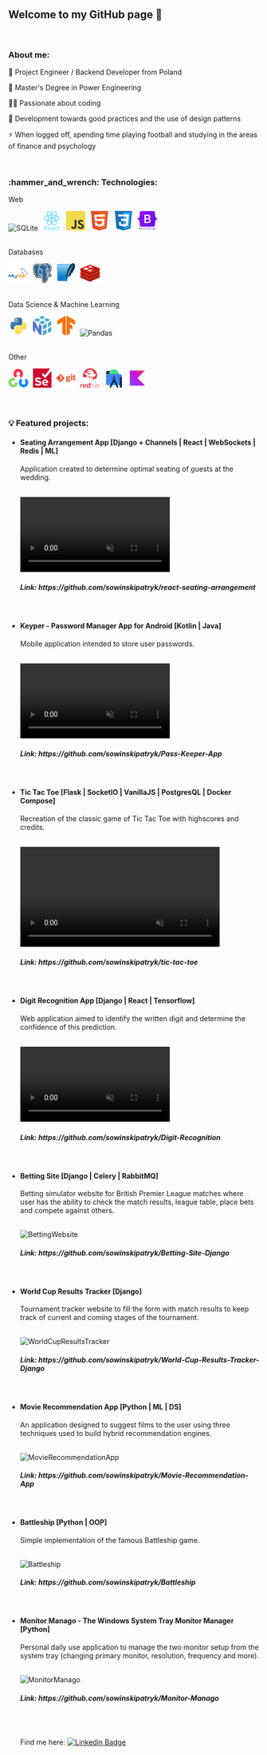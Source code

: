 <h2>Welcome to my GitHub page 👋</h2>

<br>
<h3>About me:</h3>
<p>🔭 Project Engineer / Backend Developer from Poland</p>
<p>📄 Master's Degree in Power Engineering</p>
<p>👨‍💻 Passionate about coding</p>
<p>🌱 Development towards good practices and the use of design patterns</p>
<p>⚡ When logged off, spending time playing football and studying in the areas of finance and psychology</p>

<br>
<h3>:hammer_and_wrench: Technologies: </h3>
<div>
  <p>Web</p>
  <img src="https://user-images.githubusercontent.com/91700001/210428078-fe7de289-2b7c-44c5-bc91-6d231c877000.png" title="Django" alt="SQLite" width="40" height="40"/>&nbsp;
  <img src="https://github.com/devicons/devicon/blob/master/icons/react/react-original-wordmark.svg"  title="React" alt="React" width="40" height="40"/>&nbsp;
  <img src="https://github.com/devicons/devicon/blob/master/icons/javascript/javascript-original.svg"  title="JavaScript" alt="JavaScript" width="40" height="40"/>&nbsp;
    <img src="https://github.com/devicons/devicon/blob/master/icons/html5/html5-original.svg" title="HTML5" alt="HTML5" width="40" height="40"/>&nbsp;
  <img src="https://github.com/devicons/devicon/blob/master/icons/css3/css3-original.svg"  title="CSS3" alt="CSS3" width="40" height="40"/>&nbsp;
    <img src="https://github.com/devicons/devicon/blob/master/icons/bootstrap/bootstrap-original-wordmark.svg"  title="Bootstrap" alt="Bootstrap" width="40" height="40"/>&nbsp;
  <br /><br />
  <p>Databases</p>
  <img src="https://github.com/devicons/devicon/blob/master/icons/mysql/mysql-original-wordmark.svg"  title="MySQL" alt="MySQL" width="40" height="40"/>&nbsp;
  <img src="https://github.com/devicons/devicon/blob/master/icons/postgresql/postgresql-original.svg"  title="PostgreSQL" alt="PostgreSQL" width="40" height="40"/>&nbsp;
    <img src="https://github.com/devicons/devicon/blob/master/icons/sqlite/sqlite-original.svg"  title="SQLite" alt="SQLite" width="40" height="40"/>&nbsp;
  <img src="https://github.com/devicons/devicon/blob/master/icons/redis/redis-original.svg"  title="Redis" alt="Redis" width="40" height="40"/>&nbsp;
  <br /><br />
  <p>Data Science & Machine Learning</p>
  <img src="https://github.com/devicons/devicon/blob/master/icons/python/python-original.svg"  title="Python" alt="Python" width="40" height="40"/>&nbsp;
  <img src="https://github.com/devicons/devicon/blob/master/icons/numpy/numpy-original.svg"  title="Numpy" alt="Numpy" width="40" height="40"/>&nbsp;
  <img src="https://github.com/devicons/devicon/blob/master/icons/tensorflow/tensorflow-original.svg"  title="Tensorflow" alt="Tensorflow" width="40" height="40"/>&nbsp;
  <img src="https://user-images.githubusercontent.com/91700001/232920943-8d30717f-6cc6-4150-a578-d5d318c99402.png"  title="Pandas" alt="Pandas" width="40" height="40" />&nbsp;
  <br /><br />
  <p>Other</p>
    <img src="https://github.com/devicons/devicon/blob/master/icons/opencv/opencv-original.svg"  title="OpenCV" alt="OpenCV" width="40" height="40"/>&nbsp;
  <img src="https://github.com/devicons/devicon/blob/master/icons/selenium/selenium-original.svg"  title="Selenium" alt="Selenium" width="40" height="40"/>&nbsp;
  <img src="https://github.com/devicons/devicon/blob/master/icons/git/git-plain-wordmark.svg"  title="Git" alt="Git" width="40" height="40"/>&nbsp;
  <img src="https://github.com/devicons/devicon/blob/master/icons/redhat/redhat-plain-wordmark.svg"  title="RedHat" alt="RedHat" width="40" height="40"/>&nbsp;
  <img src="https://github.com/devicons/devicon/blob/master/icons/androidstudio/androidstudio-original.svg"  title="AndroidStudio" alt="AndroidStudio" width="40" height="40"/>&nbsp;
  <img src="https://github.com/devicons/devicon/blob/master/icons/kotlin/kotlin-original.svg"  title="Kotlin" alt="Kotlin" width="40" height="40"/>&nbsp;
</div>
<br><br>

<h3>💡 Featured projects: </h3>
<ul>
  
<li><h4>Seating Arrangement App [Django + Channels | React | WebSockets | Redis | ML]</h4></li>
<p>Application created to determine optimal seating of guests at the wedding.</p>
<br>
<video src="https://github.com/sowinskipatryk/react-seating-arrangement/assets/91700001/6d7f23b6-1758-4e2e-bf4f-a5da405e0d74" controls="controls" muted="muted" class="d-block rounded-bottom-2 border-top width-fit" style="max-height:640px;"></video>
<h5>Link: https://github.com/sowinskipatryk/react-seating-arrangement</h5>
<br>

  
<li><h4>Keyper - Password Manager App for Android [Kotlin | Java]</h4></li>
<p>Mobile application intended to store user passwords.</p>
<br>
<video src="https://user-images.githubusercontent.com/91700001/176556986-1ffe7a66-4a87-47cf-8b80-8f138fc63572.mp4" data-canonical-src="https://user-images.githubusercontent.com/91700001/176556986-1ffe7a66-4a87-47cf-8b80-8f138fc63572.mp4" controls="controls" muted="muted" class="d-block rounded-bottom-2 border-top width-fit" style="max-height:640px;"></video>
<h5>Link: https://github.com/sowinskipatryk/Pass-Keeper-App</h5>
<br>
<li><h4>Tic Tac Toe [Flask | SocketIO | VanillaJS | PostgresQL | Docker Compose]</h4></li>
<p>Recreation of the classic game of Tic Tac Toe with highscores and credits.</p>
<br>
<video src="https://user-images.githubusercontent.com/91700001/247755797-5c51e546-1c40-48de-b78f-553c0acf03c1.webm" data-canonical-src="https://user-images.githubusercontent.com/91700001/247755797-5c51e546-1c40-48de-b78f-553c0acf03c1.webm" controls="controls" muted="muted" class="d-block rounded-bottom-2 border-top width-fit" style="max-height:640px; min-height: 200px"></video>
<h5>Link: https://github.com/sowinskipatryk/tic-tac-toe</h5>
<br>
<li><h4>Digit Recognition App [Django | React | Tensorflow]</h4></li>
<p>Web application aimed to identify the written digit and determine the confidence of this prediction.</p>
<br>
<video src="https://user-images.githubusercontent.com/91700001/218334455-9fe0d182-3f51-4656-8f8e-309011afdc98.mp4" data-canonical-src="https://user-images.githubusercontent.com/91700001/218334455-9fe0d182-3f51-4656-8f8e-309011afdc98.mp4" controls="controls" muted="muted" class="d-block rounded-bottom-2 border-top width-fit" style="max-height:640px;"></video>
<h5>Link: https://github.com/sowinskipatryk/Digit-Recognition</h5>
<br>
<li><h4>Betting Site [Django | Celery | RabbitMQ]</h4></li>
<p>Betting simulator website for British Premier League matches where user has the ability to check the match results, league table, place bets and compete against others.</p>
<br>
<image src="https://user-images.githubusercontent.com/91700001/220476595-646e7642-97ef-4f3f-a43f-8ae4ce34cc68.PNG" alt="BettingWebsite">
<h5>Link: https://github.com/sowinskipatryk/Betting-Site-Django</h5>
<br>
<li><h4>World Cup Results Tracker [Django]</h4></li>
<p>Tournament tracker website to fill the form with match results to keep track of current and coming stages of the tournament.</p>
<br>
<image src="https://user-images.githubusercontent.com/91700001/215223240-07d41208-ff81-4d00-b8dc-1c7293a2417f.png" alt="WorldCupResultsTracker">
<h5>Link: https://github.com/sowinskipatryk/World-Cup-Results-Tracker-Django</h5>
<br>
<li><h4>Movie Recommendation App [Python | ML | DS]</h4></li>
<p>An application designed to suggest films to the user using three techniques used to build hybrid recommendation engines.</p>
<br>
<image src="https://github.com/sowinskipatryk/Movie-Recommendation-App/blob/master/showcase/model_based_result.png" alt="MovieRecommendationApp">
<h5>Link: https://github.com/sowinskipatryk/Movie-Recommendation-App</h5>
<br>
<li><h4>Battleship [Python | OOP]</h4></li>
<p>Simple implementation of the famous Battleship game.</p>
<br>
<image src="https://github.com/sowinskipatryk/Battleship/blob/master/showcase.gif" height=350 width=500 alt="Battleship">
<h5>Link: https://github.com/sowinskipatryk/Battleship</h5>
<br>
<li><h4>Monitor Manago - The Windows System Tray Monitor Manager [Python]</h4></li>
<p>Personal daily use application to manage the two monitor setup from the system tray (changing primary monitor, resolution, frequency and more). </p>
<br>
<img src="https://github.com/sowinskipatryk/Monitor-Manago/raw/main/screens/showcase.gif" alt="MonitorManago">
<h5>Link: https://github.com/sowinskipatryk/Monitor-Manago</h5>

<br><br>

Find me here:    [![Linkedin Badge](https://img.shields.io/badge/-LinkedIn-blue?style=flat&logo=Linkedin&logoColor=white)](https://www.linkedin.com/in/patryk-sowi%C5%84ski-0a5631197/)
  
